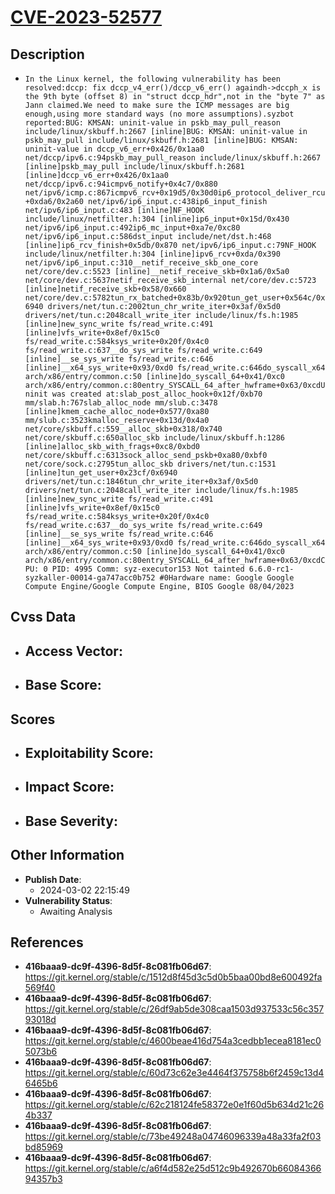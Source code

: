 
# [CVE-2023-52577](https://cve.mitre.org/cgi-bin/cvename.cgi?name=CVE-2023-52577)

## Description

- `In the Linux kernel, the following vulnerability has been resolved:dccp: fix dccp_v4_err()/dccp_v6_err() againdh->dccph_x is the 9th byte (offset 8) in "struct dccp_hdr",not in the "byte 7" as Jann claimed.We need to make sure the ICMP messages are big enough,using more standard ways (no more assumptions).syzbot reported:BUG: KMSAN: uninit-value in pskb_may_pull_reason include/linux/skbuff.h:2667 [inline]BUG: KMSAN: uninit-value in pskb_may_pull include/linux/skbuff.h:2681 [inline]BUG: KMSAN: uninit-value in dccp_v6_err+0x426/0x1aa0 net/dccp/ipv6.c:94pskb_may_pull_reason include/linux/skbuff.h:2667 [inline]pskb_may_pull include/linux/skbuff.h:2681 [inline]dccp_v6_err+0x426/0x1aa0 net/dccp/ipv6.c:94icmpv6_notify+0x4c7/0x880 net/ipv6/icmp.c:867icmpv6_rcv+0x19d5/0x30d0ip6_protocol_deliver_rcu+0xda6/0x2a60 net/ipv6/ip6_input.c:438ip6_input_finish net/ipv6/ip6_input.c:483 [inline]NF_HOOK include/linux/netfilter.h:304 [inline]ip6_input+0x15d/0x430 net/ipv6/ip6_input.c:492ip6_mc_input+0xa7e/0xc80 net/ipv6/ip6_input.c:586dst_input include/net/dst.h:468 [inline]ip6_rcv_finish+0x5db/0x870 net/ipv6/ip6_input.c:79NF_HOOK include/linux/netfilter.h:304 [inline]ipv6_rcv+0xda/0x390 net/ipv6/ip6_input.c:310__netif_receive_skb_one_core net/core/dev.c:5523 [inline]__netif_receive_skb+0x1a6/0x5a0 net/core/dev.c:5637netif_receive_skb_internal net/core/dev.c:5723 [inline]netif_receive_skb+0x58/0x660 net/core/dev.c:5782tun_rx_batched+0x83b/0x920tun_get_user+0x564c/0x6940 drivers/net/tun.c:2002tun_chr_write_iter+0x3af/0x5d0 drivers/net/tun.c:2048call_write_iter include/linux/fs.h:1985 [inline]new_sync_write fs/read_write.c:491 [inline]vfs_write+0x8ef/0x15c0 fs/read_write.c:584ksys_write+0x20f/0x4c0 fs/read_write.c:637__do_sys_write fs/read_write.c:649 [inline]__se_sys_write fs/read_write.c:646 [inline]__x64_sys_write+0x93/0xd0 fs/read_write.c:646do_syscall_x64 arch/x86/entry/common.c:50 [inline]do_syscall_64+0x41/0xc0 arch/x86/entry/common.c:80entry_SYSCALL_64_after_hwframe+0x63/0xcdUninit was created at:slab_post_alloc_hook+0x12f/0xb70 mm/slab.h:767slab_alloc_node mm/slub.c:3478 [inline]kmem_cache_alloc_node+0x577/0xa80 mm/slub.c:3523kmalloc_reserve+0x13d/0x4a0 net/core/skbuff.c:559__alloc_skb+0x318/0x740 net/core/skbuff.c:650alloc_skb include/linux/skbuff.h:1286 [inline]alloc_skb_with_frags+0xc8/0xbd0 net/core/skbuff.c:6313sock_alloc_send_pskb+0xa80/0xbf0 net/core/sock.c:2795tun_alloc_skb drivers/net/tun.c:1531 [inline]tun_get_user+0x23cf/0x6940 drivers/net/tun.c:1846tun_chr_write_iter+0x3af/0x5d0 drivers/net/tun.c:2048call_write_iter include/linux/fs.h:1985 [inline]new_sync_write fs/read_write.c:491 [inline]vfs_write+0x8ef/0x15c0 fs/read_write.c:584ksys_write+0x20f/0x4c0 fs/read_write.c:637__do_sys_write fs/read_write.c:649 [inline]__se_sys_write fs/read_write.c:646 [inline]__x64_sys_write+0x93/0xd0 fs/read_write.c:646do_syscall_x64 arch/x86/entry/common.c:50 [inline]do_syscall_64+0x41/0xc0 arch/x86/entry/common.c:80entry_SYSCALL_64_after_hwframe+0x63/0xcdCPU: 0 PID: 4995 Comm: syz-executor153 Not tainted 6.6.0-rc1-syzkaller-00014-ga747acc0b752 #0Hardware name: Google Google Compute Engine/Google Compute Engine, BIOS Google 08/04/2023`

## Cvss Data

- **Access Vector**:
  - 
- **Base Score**:
  - 

## Scores

- **Exploitability Score**:
  - 
- **Impact Score**:
  - 
- **Base Severity**:
  - 

## Other Information

- **Publish Date**:
  - 2024-03-02 22:15:49
- **Vulnerability Status**:
  - Awaiting Analysis

## References

- **416baaa9-dc9f-4396-8d5f-8c081fb06d67**: https://git.kernel.org/stable/c/1512d8f45d3c5d0b5baa00bd8e600492fa569f40
- **416baaa9-dc9f-4396-8d5f-8c081fb06d67**: https://git.kernel.org/stable/c/26df9ab5de308caa1503d937533c56c35793018d
- **416baaa9-dc9f-4396-8d5f-8c081fb06d67**: https://git.kernel.org/stable/c/4600beae416d754a3cedbb1ecea8181ec05073b6
- **416baaa9-dc9f-4396-8d5f-8c081fb06d67**: https://git.kernel.org/stable/c/60d73c62e3e4464f375758b6f2459c13d46465b6
- **416baaa9-dc9f-4396-8d5f-8c081fb06d67**: https://git.kernel.org/stable/c/62c218124fe58372e0e1f60d5b634d21c264b337
- **416baaa9-dc9f-4396-8d5f-8c081fb06d67**: https://git.kernel.org/stable/c/73be49248a04746096339a48a33fa2f03bd85969
- **416baaa9-dc9f-4396-8d5f-8c081fb06d67**: https://git.kernel.org/stable/c/a6f4d582e25d512c9b492670b6608436694357b3
